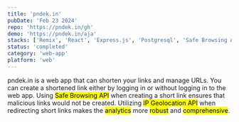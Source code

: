 ```yaml
---
title: 'pndek.in'
pubDate: 'Feb 23 2024'
repo: 'https://pndek.in/gh'
demo: 'https://pndek.in/aja'
stacks: ['Remix', 'React', 'Express.js', 'Postgresql', 'Safe Browsing API', 'IP Geolocation API']
status: 'completed'
category: 'web-app'
platform: 'web'
---
```


pndek.in is a web app that can shorten your links and manage URLs. You can create a shortened link either by logging in or without logging in to the web app. Using <mark>Safe Browsing API</mark> when creating a short link ensures that malicious links would not be created. Utilizing <mark>IP Geolocation API</mark> when redirecting short links makes the <mark>analytics</mark> more <mark>robust</mark> and <mark>comprehensive</mark>.
